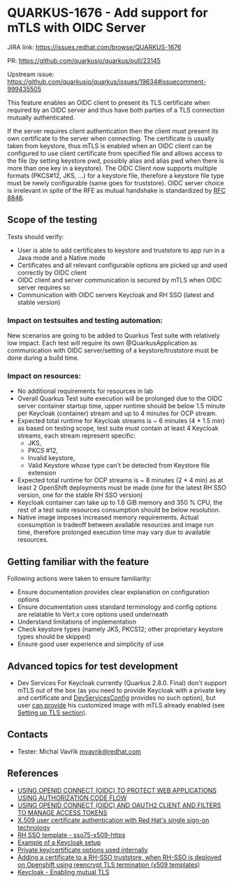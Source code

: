 # QUARKUS-1676 - Add support for mTLS with OIDC Server

JIRA link: https://issues.redhat.com/browse/QUARKUS-1676

PR: https://github.com/quarkusio/quarkus/pull/23145

Upstream issue: https://github.com/quarkusio/quarkus/issues/19634#issuecomment-999435505

This feature enables an OIDC client to present its TLS certificate when required by an OIDC server 
and thus have both parties of a TLS connection mutually authenticated.

If the server requires client authentication then the client must present its own certificate to the server when
connecting. The certificate is usually taken from keystore, thus mTLS is enabled when an OIDC client can be configured 
to use client certificate from specified file and allows access to the file (by setting keystore pwd, possibly alias and
alias pwd when there is more than one key in a keystore). The OIDC Client now supports multiple formats (PKCS#12, JKS, ...)
for a keystore file, therefore a keystore file type must be newly configurable (same goes for truststore).
OIDC server choice is irrelevant in spite of the RFE as mutual handshake is standardized by [RFC 8846](https://datatracker.ietf.org/doc/html/rfc8446#appendix-E.1).

## Scope of the testing

Tests should verify:
- User is able to add certificates to keystore and truststore to app run in a Java mode and a Native mode
- Certificates and all relevant configurable options are picked up and used correctly by OIDC client
- OIDC client and server communication is secured by mTLS when OIDC server requires so
- Communication with OIDC servers Keycloak and RH SSO (latest and stable version)

### Impact on testsuites and testing automation:

New scenarios are going to be added to Quarkus Test suite with relatively low impact. Each test will
require its own @QuarkusApplication as communication with OIDC server/setting of a keystore/truststore
must be done during a build time.

### Impact on resources:

- No additional requirements for resources in lab
- Overall Quarkus Test suite execution will be prolonged due to the OIDC server container startup time,
  upper runtime should be below 1.5 minute per Keycloak (container) stream and up to 4 minutes for OCP stream.
- Expected total runtime for Keycloak streams is ~ 6 minutes (4 * 1.5 min) as based on testing scope,
  test suite must contain at least 4 Keycloak streams, each stream represent specific:
  - JKS, 
  - PKCS #12, 
  - Invalid keystore,
  - Valid Keystore whose type can't be detected from Keystore file extension
- Expected total runtime for OCP streams is ~ 8 minutes (2 * 4 min) as at least 2 OpenShift deployments
  must be made (one for the latest RH SSO version, one for the stable RH SSO version)
- Keycloak container can take up to 1.6 GiB memory and 350 % CPU, the rest of a test suite resources
  consumption should be below resolution.
- Native image imposes increased memory requirements. Actual consumption is tradeoff between available 
  resources and image run time, therefore prolonged execution time may vary due to available resources.

## Getting familiar with the feature

Following actions were taken to ensure familiarity:
- Ensure documentation provides clear explanation on configuration options
- Ensure documentation uses standard terminology and config options are relatable to Vert.x core options used underneath
- Understand limitations of implementation
- Check keystore types (namely JKS, PKCS12; other proprietary keystore types should be skipped)
- Ensure good user experience and simplicity of use

## Advanced topics for test development

- Dev Services For Keycloak currently (Quarkus 2.8.0. Final) don't support mTLS out of the box (as
  you need to provide Keycloak with a private key and certificate and [DevServicesConfig](https://github.com/quarkusio/quarkus/blob/main/extensions/oidc/deployment/src/main/java/io/quarkus/oidc/deployment/devservices/keycloak/DevServicesConfig.java) provides no such option),
  but user [can provide](https://quarkus.io/guides/all-config#quarkus-oidc_quarkus.keycloak.devservices.image-name) 
  his customized image with mTLS already enabled (see [Setting up TLS section](https://hub.docker.com/r/jboss/keycloak/)).

## Contacts

* Tester: Michal Vavřík <mvavrik@redhat.com>

## References

- [USING OPENID CONNECT (OIDC) TO PROTECT WEB APPLICATIONS USING AUTHORIZATION CODE FLOW](https://quarkus.io/guides/security-openid-connect-web-authentication#mutual-tls)
- [USING OPENID CONNECT (OIDC) AND OAUTH2 CLIENT AND FILTERS TO MANAGE ACCESS TOKENS](https://quarkus.io/guides/security-openid-connect-client#mutual-tls)
- [X.509 user certificate authentication with Red Hat's single sign-on technology](https://developers.redhat.com/blog/2021/02/19/x-509-user-certificate-authentication-with-red-hats-single-sign-on-technology)
- [RH SSO template - sso75-x509-https](https://github.com/jboss-container-images/redhat-sso-7-openshift-image/blob/sso75-dev/docs/templates/sso75-x509-https.adoc)
- [Example of a Keycloak setup](https://gist.github.com/mathieuancelin/0d05905cab009a7d17f99ceddb91c2f0)
- [Private key/certificate options used internally](https://vertx.io/docs/vertx-core/java/#_specifying_keycertificate_for_the_client)
- [Adding a certificate to a RH-SSO truststore, when RH-SSO is deployed on Openshift using reencrypt TLS termination (x509 templates)](https://access.redhat.com/solutions/5708881)
- [Keycloak - Enabling mutual TLS](https://www.keycloak.org/server/enabletls#_enabling_mutual_tls)